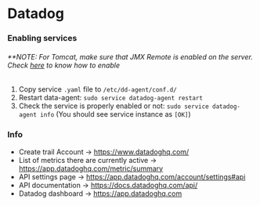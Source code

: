 # Datadog

### Enabling services
###### **NOTE: For Tomcat, make sure that JMX Remote is enabled on the server. Check [here](https://github.com/OpsMx/scripts/wiki/Tomcat) to know how to enable
1. Copy service `.yaml` file to `/etc/dd-agent/conf.d/`
2. Restart data-agent: `sudo service datadog-agent restart`
3. Check the service is properly enabled or not: `sudo service datadog-agent info` (You should see service instance as `[OK]`)

### Info

* Create trail Account -> https://www.datadoghq.com/
* List of metrics there are currently active -> https://app.datadoghq.com/metric/summary
* API settings page -> https://app.datadoghq.com/account/settings#api
* API documentation -> https://docs.datadoghq.com/api/
* Datadog dashboard -> https://app.datadoghq.com
